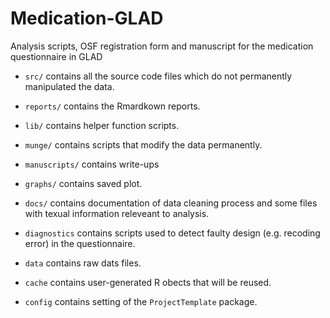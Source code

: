 # Medication-GLAD

Analysis scripts, OSF registration form and manuscript for the medication questionnaire in GLAD

* `src/` contains all the source code files which do not permanently manipulated
  the data.

* `reports/` contains the Rmardkown reports.

* `lib/` contains helper function scripts.

* `munge/` contains scripts that modify the data permanently.

* `manuscripts/` contains write-ups

* `graphs/` contains saved plot.

* `docs/` contains documentation of data cleaning process and some files with
  texual information releveant to analysis.

* `diagnostics` contains scripts used to detect faulty design (e.g. recoding
  error) in the questionnaire.

* `data` contains raw dats files.

* `cache` contains user-generated R obects that will be reused.

* `config` contains setting of the `ProjectTemplate` package.



